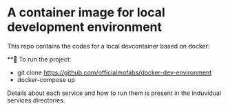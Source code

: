 # A container image for local development environment

This repo contains the codes for a local devcontainer based on docker:

**🐳
To run the project:

- git clone https://github.com/officialmofabs/docker-dev-environment
- docker-compose up

Details about each service and how to run them is present in the induvidual services directories.

